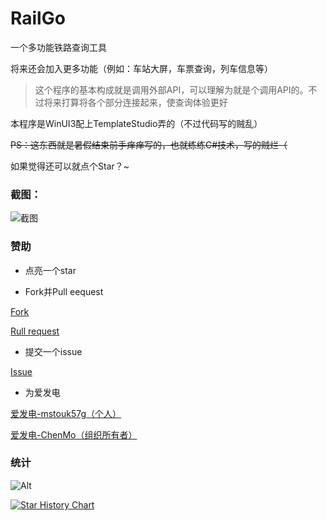 # RailGo

一个多功能铁路查询工具

将来还会加入更多功能（例如：车站大屏，车票查询，列车信息等）

> 这个程序的基本构成就是调用外部API，可以理解为就是个调用API的。不过将来打算将各个部分连接起来，使查询体验更好

本程序是WinUI3配上TemplateStudio弄的（不过代码写的贼乱）

~~PS：这东西就是暑假结束前手痒痒写的，也就练练C#技术，写的贼烂（~~

如果觉得还可以就点个Star？~

### 截图：

![截图](https://github.com/user-attachments/assets/a5cf236c-563f-479a-bc4c-40e9bbc43501)


### 赞助

* 点亮一个star

* Fork并Pull eequest

[Fork](https://github.com/AZ-Studio-2023/AZMusicDownloader/fork)

[Rull request](https://github.com/AZ-Studio-2023/RailGo/compare)

* 提交一个issue

[Issue](https://github.com/AZ-Studio-2023/RailGo/issues/new/choose)

* 为爱发电

[爱发电-mstouk57g（个人）](https://ifdian.net/a/mstouk57g)

[爱发电-ChenMo（组织所有者）](https://ifdian.net/a/chen_mo)

### 统计

![Alt](https://repobeats.axiom.co/api/embed/5992c62823195ac033707a804323a24f6c43f99a.svg "Repobeats analytics image")

[![Star History Chart](https://api.star-history.com/svg?repos=AZ-Studio-2023/RailGo&type=Date)](https://star-history.com/#AZ-Studio-2023/RailGo&Date)
